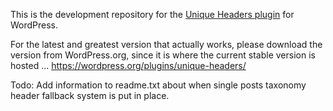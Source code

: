 This is the development repository for the <a href="https://geek.hellyer.kiwi/plugins/unique-headers/">Unique Headers plugin</a> for WordPress.

For the latest and greatest version that actually works, please download the version from WordPress.org, since it is where the current stable version is hosted ... <a href="https://wordpress.org/plugins/unique-headers/">https://wordpress.org/plugins/unique-headers/</a>

Todo:
Add information to readme.txt about when single posts taxonomy header fallback system is put in place.
